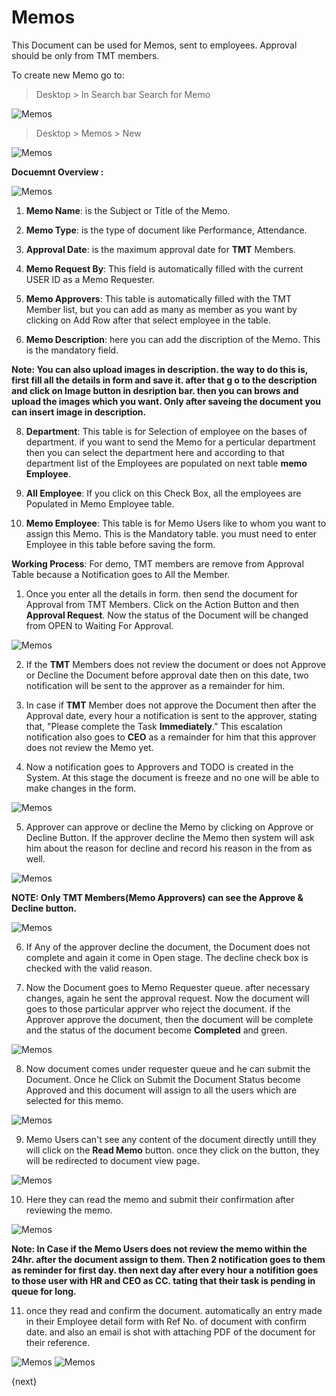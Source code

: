 <!-- add-breadcrumbs -->
# Memos

This Document can be used for Memos, sent to employees. Approval should be only from TMT members.

To create new Memo go to:

> Desktop > In Search bar Search for Memo

<img class="screenshot" alt="Memos" src="/docs/assets/img/human-resources/memo_1.png">

> Desktop > Memos > New

<img class="screenshot" alt="Memos" src="/docs/assets/img/human-resources/memo_2.png">

<b>Docuemnt Overview :</b>

<img class="screenshot" alt="Memos" src="/docs/assets/img/human-resources/memo_3.png">

1. <b>Memo Name</b>: is the Subject or Title of the Memo.

2. <b>Memo Type</b>: is the type of document like Performance, Attendance.

3. <b>Approval Date</b>: is the maximum approval date for <b>TMT</b> Members.

4. <b>Memo Request By</b>: This field is automatically filled with the current USER ID as a Memo Requester.

6. <b>Memo Approvers</b>: This table is automatically filled with the TMT Member list, but you can add as many as member as you want by clicking on Add Row after that select employee in the table.

7. <b>Memo Description</b>: here you can add the discription of the Memo. This is the mandatory field.

<b>Note: You can also upload images in description. the way to do this is, first fill all the details in form and save it. after that g
o to the description and click on Image button in desription bar. then you can brows and upload the images which you want. Only after saveing the document you can insert image in description.</b>

8. <b>Department</b>: This table is for Selection of employee on the bases of department. if you want to send the Memo for a perticular department then you can select the department here and according to that department list of the Employees are populated on next table <b>memo Employee</b>.

9. <b>All Employee</b>: If you click on this Check Box, all the employees are Populated in Memo Employee table.

10. <b>Memo Employee</b>: This table is for Memo Users like to whom you want to assign this Memo. This is the Mandatory table. you must need to enter Employee in this table before saving the form.


<b>Working Process</b>:
                        For demo, TMT members are remove from Approval Table because a Notification goes to All the Member.

1. Once you enter all the details in form. then send the document for Approval from TMT Members. Click on the Action Button and then <b>Approval Request</b>. Now the status of the Document will be changed from OPEN to Waiting For Approval.

<img class="screenshot" alt="Memos" src="/docs/assets/img/human-resources/memo_4.png">

2. If the <b>TMT</b> Members does not review the document or does not Approve or Decline the Document before approval date then on this date, two notification will be sent to the approver as a remainder for him.

3. In case if <b>TMT</b> Member does not approve the Document then after the Approval date, every hour a notification is sent to the approver, stating that, "Please complete the Task <b>Immediately</b>." This escalation notification also goes to <b>CEO</b> as a remainder for him that this approver does not review the Memo yet.

4. Now a notification goes to Approvers and TODO is created in the System. At this stage the document is freeze and no one will be able to make changes in the form.

<img class="screenshot" alt="Memos" src="/docs/assets/img/human-resources/memo_5.png">

5. Approver can approve or decline the Memo by clicking on Approve or Decline Button. If the approver decline the Memo then system will ask him about the reason for decline and record his reason in the from as well.

<img class="screenshot" alt="Memos" src="/docs/assets/img/human-resources/memo_6.png">

<b>NOTE: Only TMT Members(Memo Approvers) can see the Approve & Decline button.</b>

<img class="screenshot" alt="Memos" src="/docs/assets/img/human-resources/memo_7.png">

6. If Any of the approver decline the document, the Document does not complete and again it come in Open stage. The decline check box is checked with the valid reason.

7. Now the Document goes to Memo Requester queue. after necessary changes, again he sent the approval request. Now the document will goes to those particular apprver who reject the document. if the Approver approve the document, then the document will be complete and the status of the document become <b>Completed</b> and green.

<img class="screenshot" alt="Memos" src="/docs/assets/img/human-resources/memo_8.png">

8. Now document comes under requester queue and he can submit the Document. Once he Click on Submit the Document Status become Approved and this document will assign to all the users which are selected for this memo.

<img class="screenshot" alt="Memos" src="/docs/assets/img/human-resources/memo_9.png">

9. Memo Users can't see any content of the document directly untill they will click on the <b>Read Memo</b> button. once they click on the button, they will be redirected to document view page.

<img class="screenshot" alt="Memos" src="/docs/assets/img/human-resources/memo_10.png">

10. Here they can read the memo and submit their confirmation after reviewing the memo.

<img class="screenshot" alt="Memos" src="/docs/assets/img/human-resources/memo_11.png">

<b>Note: In Case if the Memo Users does not review the memo within the 24hr. after the document assign to them. Then 2 notification goes to them as reminder for first day. then next day after every hour a notifition goes to those user with HR and CEO as CC. tating that their task is pending in queue for long.</b>

11. once they read and confirm the document. automatically an entry made in their Employee detail form with Ref No. of document
with confirm date. and also an email is shot with attaching PDF of the document for their reference.

<img class="screenshot" alt="Memos" src="/docs/assets/img/human-resources/memo_12.png">

<img class="screenshot" alt="Memos" src="/docs/assets/img/human-resources/memo_13.png">

{next}
